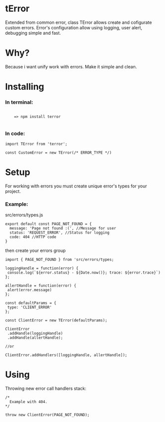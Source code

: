 # tError

Extended from common error, class TError allows create and cofigurate custom errors. Error's configuration allow using logging, user alert, debugging simple and fast.

# Why?

Because i want unify work with errors. Make it simple and clean.
# Installing
  <h3>In terminal:</h3>
  <code>
    => npm install terror
  </code>
  <h3>In code:</h3>
  
  ```
  import TError from 'terror';

  const CustomError = new TError(/* ERROR_TYPE */)
  ```
  
# Setup

  For working with errors you must create unique error's types for your project.
  <h3>Example:</h3>
  
  <p>src/errors/types.js</p>
  
  ```
  export default const PAGE_NOT_FOUND = {
    message: 'Page not found :(', //Message for user
    status: 'REQUEST_ERROR', //Status for logging
    code: 404 //HTTP code
  }
   ```
   <p>then create your errors group</p>
   
   ``` 
  import { PAGE_NOT_FOUND } from 'src/errors/types;

  loggingHandle = function(error) {
    console.log(`${error.status} - ${Date.now()}; trace: ${error.trace}`)
  };

  allertHandle = function(error) {
    alert(error.message)
  };

  const defaultParams = {
    type: 'CLIENT_ERROR'
  };
    
  const ClientError = new TError(defaultParams);

  ClientError
    .addHandle(loggingHandle)
    .addHandle(allertHandle);

  //or

  ClientError.addHandlers([loggingHandle, allertHandle]); 
   
   ```
   
   
  </code>
  
# Using

<p>
Throwing new error call handlers stack:
</p>

```
/*
  Example with 404.
*/

throw new ClientError(PAGE_NOT_FOUND);
```

